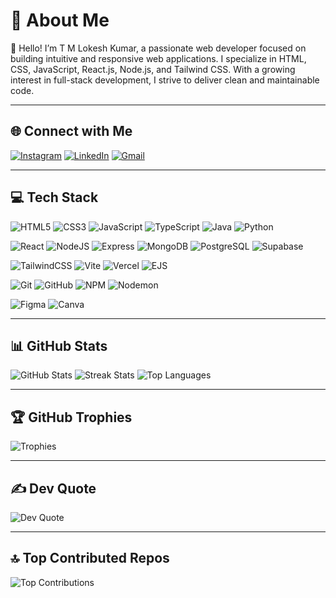 # 💫 About Me
👋 Hello! I’m T M Lokesh Kumar, a passionate web developer focused on building intuitive and responsive web applications. I specialize in HTML, CSS, JavaScript, React.js, Node.js, and Tailwind CSS. With a growing interest in full-stack development, I strive to deliver clean and maintainable code.

---

## 🌐 Connect with Me
[![Instagram](https://img.shields.io/badge/Instagram-%23E4405F.svg?style=flat&logo=Instagram&logoColor=white)](https://instagram.com/lokesh_xv)
[![LinkedIn](https://img.shields.io/badge/LinkedIn-%230077B5.svg?style=flat&logo=linkedin&logoColor=white)](https://linkedin.com/in/lokesh2910)
[![Gmail](https://img.shields.io/badge/Email-D14836?style=flat&logo=gmail&logoColor=white)](mailto:lokeshmbu2004@gmail.com)

---

## 💻 Tech Stack
![HTML5](https://img.shields.io/badge/html5-%23E34F26.svg?style=flat&logo=html5&logoColor=white)
![CSS3](https://img.shields.io/badge/css3-%231572B6.svg?style=flat&logo=css3&logoColor=white)
![JavaScript](https://img.shields.io/badge/javascript-%23323330.svg?style=flat&logo=javascript&logoColor=%23F7DF1E)
![TypeScript](https://img.shields.io/badge/typescript-%23007ACC.svg?style=flat&logo=typescript&logoColor=white)
![Java](https://img.shields.io/badge/java-%23ED8B00.svg?style=flat&logo=openjdk&logoColor=white)
![Python](https://img.shields.io/badge/python-3670A0?style=flat&logo=python&logoColor=ffdd54)

![React](https://img.shields.io/badge/react-%2320232a.svg?style=flat&logo=react&logoColor=%2361DAFB)
![NodeJS](https://img.shields.io/badge/node.js-6DA55F?style=flat&logo=node.js&logoColor=white)
![Express](https://img.shields.io/badge/express.js-%23404d59.svg?style=flat&logo=express&logoColor=%2361DAFB)
![MongoDB](https://img.shields.io/badge/MongoDB-%234ea94b.svg?style=flat&logo=mongodb&logoColor=white)
![PostgreSQL](https://img.shields.io/badge/postgres-%23316192.svg?style=flat&logo=postgresql&logoColor=white)
![Supabase](https://img.shields.io/badge/Supabase-3ECF8E?style=flat&logo=supabase&logoColor=white)

![TailwindCSS](https://img.shields.io/badge/tailwindcss-%2338B2AC.svg?style=flat&logo=tailwind-css&logoColor=white)
![Vite](https://img.shields.io/badge/vite-%23646CFF.svg?style=flat&logo=vite&logoColor=white)
![Vercel](https://img.shields.io/badge/vercel-%23000000.svg?style=flat&logo=vercel&logoColor=white)
![EJS](https://img.shields.io/badge/ejs-%23B4CA65.svg?style=flat&logo=ejs&logoColor=black)

![Git](https://img.shields.io/badge/git-%23F05033.svg?style=flat&logo=git&logoColor=white)
![GitHub](https://img.shields.io/badge/github-%23121011.svg?style=flat&logo=github&logoColor=white)
![NPM](https://img.shields.io/badge/NPM-%23CB3837.svg?style=flat&logo=npm&logoColor=white)
![Nodemon](https://img.shields.io/badge/Nodemon-76D04B.svg?style=flat&logo=nodemon&logoColor=white)

![Figma](https://img.shields.io/badge/figma-%23F24E1E.svg?style=flat&logo=figma&logoColor=white)
![Canva](https://img.shields.io/badge/Canva-%2300C4CC.svg?style=flat&logo=Canva&logoColor=white)

---

## 📊 GitHub Stats
![GitHub Stats](https://github-readme-stats.vercel.app/api?username=lokesh2910v&theme=dark&hide_border=true&include_all_commits=true&count_private=true)
![Streak Stats](https://github-readme-streak-stats.herokuapp.com/?user=lokesh2910v&theme=dark&hide_border=true)
![Top Languages](https://github-readme-stats.vercel.app/api/top-langs/?username=lokesh2910v&theme=dark&hide_border=true&layout=compact)

---

## 🏆 GitHub Trophies
![Trophies](https://github-profile-trophy.vercel.app/?username=lokesh2910v&theme=radical&no-frame=true&margin-w=4)

---

## ✍️ Dev Quote
![Dev Quote](https://quotes-github-readme.vercel.app/api?type=horizontal&theme=radical)

---

## 🔝 Top Contributed Repos
![Top Contributions](https://github-contributor-stats.vercel.app/api?username=lokesh2910v&limit=5&theme=dark&combine_all_yearly_contributions=true)

